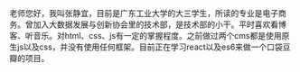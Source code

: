 老师您好，我叫张静宜，目前是广东工业大学的大三学生，所读的专业是电子商务。曾加入大数据发展与创新协会里的技术部，是技术部的小干。平时喜欢看博客、听音乐。对html、css、js有一定的掌握程度。之前做过两个cms都是使用原生js以及css，并没有使用任何框架。目前正在学习react以及es6来做一个口袋豆瓣的项目。
